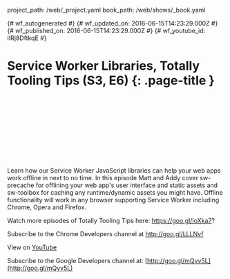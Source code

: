 project_path: /web/_project.yaml
book_path: /web/shows/_book.yaml

{# wf_autogenerated #}
{# wf_updated_on: 2016-06-15T14:23:29.000Z #}
{# wf_published_on: 2016-06-15T14:23:29.000Z #}
{# wf_youtube_id: IIRj8DftkqE #}

# Service Worker Libraries, Totally Tooling Tips (S3, E6) {: .page-title }


<div class="video-wrapper">
  <iframe class="devsite-embedded-youtube-video" data-video-id="IIRj8DftkqE"
          data-autohide="1" data-showinfo="0" frameborder="0" allowfullscreen>
  </iframe>
</div>

Learn how our Service Worker JavaScript libraries can help your web apps work offline in next to no time. In this episode Matt and Addy cover sw-precache for offlining your web app&#x27;s user interface and static assets and sw-toolbox for caching any runtime/dynamic assets you might have. Offline functionality will work in any browser supporting Service Worker including Chrome, Opera and Firefox.

Watch more episodes of Totally Tooling Tips here: https://goo.gl/IoXka7?

Subscribe to the Chrome Developers channel at http://goo.gl/LLLNvf

View on [YouTube](https://youtu.be/IIRj8DftkqE)

Subscribe to the Google Developers channel at: [http://goo.gl/mQyv5L](http://goo.gl/mQyv5L)
